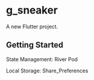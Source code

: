 # g_sneaker

A new Flutter project.

## Getting Started

State Management: River Pod

Local Storage: Share_Preferences


